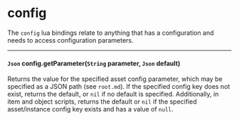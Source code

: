 # config

The `config` lua bindings relate to anything that has a configuration and needs to access configuration parameters.

---

#### `Json` config.getParameter(`String` parameter, `Json` default)

Returns the value for the specified asset config parameter, which may be specified as a JSON path (see `root.md`). If the specified config key does not exist, returns the default, or `nil` if no default is specified. Additionally, in item and object scripts, returns the default or `nil` if the specified asset/instance config key exists and has a value of `null`.
